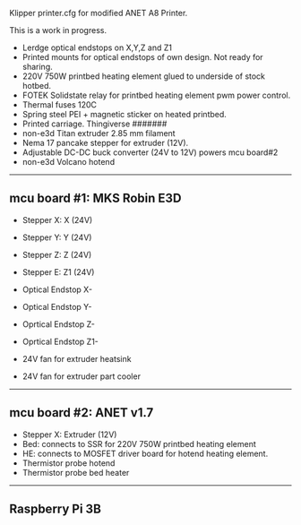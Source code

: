 
Klipper printer.cfg for modified ANET A8 Printer.

This is a work in progress.



- Lerdge optical endstops on X,Y,Z and Z1
- Printed mounts for optical endstops of own design. Not ready for sharing.
- 220V 750W printbed heating element glued to underside of stock hotbed.
- FOTEK Solidstate relay for printbed heating element pwm power control.
- Thermal fuses 120C
- Spring steel PEI + magnetic sticker on heated printbed.
- Printed carriage. Thingiverse #######
- non-e3d Titan extruder 2.85 mm filament
- Nema 17 pancake stepper for extruder (12V).
- Adjustable DC-DC buck converter (24V to 12V) powers mcu board#2
- non-e3d Volcano hotend


----------------------------
mcu board #1: MKS Robin E3D
---------------------------

- Stepper X: X (24V)
- Stepper Y: Y (24V)
- Stepper Z: Z (24V)
- Stepper E: Z1 (24V)

- Optical Endstop X-
- Optical Endstop Y-
- Oprtical Endstop Z-
- Oprtical Endstop Z1-

- 24V fan for extruder heatsink
- 24V fan for extruder part cooler

----------------------------
mcu board #2: ANET v1.7 
----------------------------
- Stepper X: Extruder (12V)
- Bed: connects to SSR for 220V 750W printbed heating element
- HE: connects to MOSFET driver board for hotend heating element.
- Thermistor probe hotend
- Thermistor probe bed heater 

----------------------------
Raspberry Pi 3B
----------------------------












